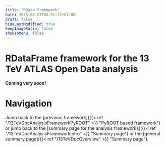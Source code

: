 ```yaml
---
title: "RData framework"
date: 2023-05-23T04:51:13+01:00
draft: false
hideLastModified: true
keepImageRatio: false
showInMenu: false
---
```


# RDataFrame framework for the 13 TeV ATLAS Open Data analysis 

**Coming very soon!**

# Navigation
Jump back to the [previous framework]({{< ref "/13TeVDocAnalysisFrameworkPyROOT" >}} "PyROOT based framework") or jump back to the [summary page for the analysis frameworks]({{< ref "/13TeVDocAnalysisFrameworkIntro" >}} "Summary page") or the [general summary page]({{< ref "/13TeVDocOverview" >}} "Summary page").